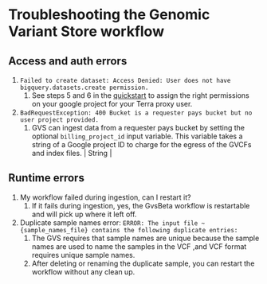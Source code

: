 # Troubleshooting the Genomic Variant Store workflow

## Access and auth errors
1. `Failed to create dataset: Access Denied: User does not have bigquery.datasets.create permission.`
   1. See steps 5 and 6 in the [quickstart](./gvs-quickstart.md) to assign the right permissions on your google project for your Terra proxy user.
2. `BadRequestException: 400 Bucket is a requester pays bucket but no user project provided.`
   1. GVS can ingest data from a requester pays bucket by setting the optional `billing_project_id` input variable. This variable takes a string of a Google project ID to charge for the egress of the GVCFs and index files.                                                                                                               | String  |


## Runtime errors
1. My workflow failed during ingestion, can I restart it?
   1. If it fails during ingestion, yes, the GvsBeta workflow is restartable and will pick up where it left off.
2. Duplicate sample names error: `ERROR: The input file ~{sample_names_file} contains the following duplicate entries:`
   1. The GVS requires that sample names are unique because the sample names are used to name the samples in the VCF ,and VCF format requires unique sample names. 
   2. After deleting or renaming the duplicate sample, you can restart the workflow without any clean up.
